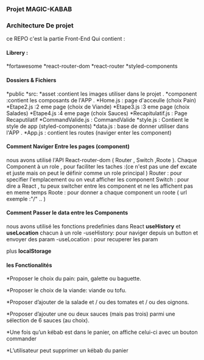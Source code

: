 ### Projet MAGIC-KABAB 

### Architecture De projet 

ce REPO c'est la partie Front-End Qui contient :

 #### Librery :

*fortawesome 
*react-router-dom
*react-router
*styled-components

#### Dossiers & Fichiers
*public 
*src:
   *asset :contient les images utiliser dans le projet . 
   *component :contient les composants de l'APP .
       *Home.js   : page d'acceulle (choix  Pain)
       *Etape2.js :2 eme page (choix de Viande)
       *Etape3.js :3 eme page (choix Salades)
       *Etape4.js :4 eme page (choix Sauces)
       *Recapitulatif.js : Page Recaputilatif
       *CommandValide.js : CommandValide
       *style.js : Contient le style de app (styled-components)
   *data.js : base de donner utiliser dans l'APP .
   *App.js : contient les routes (naviger enter les component)

#### Comment Naviger Entre les pages (component)

nous avons utilisé l'API React-router-dom ( Router , Switch ,Roote ).
Chaque Component à un role , pour faciliter les taches  :(ce n'est pas une def excate et juste mais on peut le définir comme un role principal )
Router : pour specifier l'emplacement ou on veut afficher les component 
Switch : pour dire a React , tu peux switcher entre les component et ne les affichent pas  en meme temps 
Roote  : pour donner a chaque component un roote ( url exemple :"/" .. )

#### Comment Passer le data entre les Components

nous avons utilisé les fonctions predefinies dans React **useHistory** et  **useLocation** chacun à un role
-useHistory: pour naviger depuis un button et envoyer des param
-useLocation : pour recuperer les param 

plus **localStorage**

#### les Fonctionalités

*Proposer le choix du pain: pain, galette ou baguette.

*Proposer le choix de la viande: viande ou tofu.

*Proposer d’ajouter de la salade et / ou des tomates et / ou des oignons.

*Proposer d’ajouter une ou deux sauces (mais pas trois) parmi une sélection de 6 sauces
(au choix).

*Une fois qu’un kébab est dans le panier, on affiche celui-ci avec un bouton commander

*L’utilisateur peut supprimer un kébab du panier



